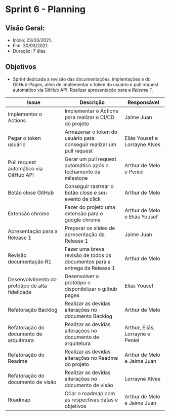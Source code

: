 # Sprint 6 - Planning

## Visão Geral:
* Início: 23/03/2021.
* Fim: 30/03/2021.
* Duração: 7 dias.

## Objetivos
* Sprint dedicada a revisão das documentações, implentações e do GitHub-Pages, além de implementar o token do usuário e pull request automático via GitHub API. Realizar apresentação para a _Release 1_.

Issue | Descrição | Responsável
---|---|---
Implementar o Actions | Implementar o Actions para realizar o CI/CD do projeto | Jaime Juan
Pegar o token usuário | Armazenar o token do usuário para conseguir realizar um pull request | Eliás Yousef e Lorrayne Alves
Pull request automático via GitHub API | Gerar um pull request automático após o fechamento da milestone | Arthur de Melo e Peniel
Botão close GitHub | Conseguir rastrear o botão close e seu evento de click | Arthur de Melo
Extensão chrome | Fazer do projeto uma extensão para o google chrome | Arthur de Melo e Eliás Yousef
Apresentação para a Release 1 | Preparar os slides de apresentação da Release 1 | Jaime Juan
Revisão documentação R1 | Fazer uma breve revisão de todos os documentos para a entrega da Release 1 | Arthur de Melo
Desenvolvimento do protótipo de alta fidelidade | Desenvolver o protótipo e disponibilizar o github pages | Eliás Yousef
Refatoração Backlog | Realizar as devidas alterações no documento Backlog | Arthur de Melo
Refatoração do documento de arquitetura | Realizar as devidas alterações no documento de arquitetura | Arthur, Eliás, Lorrayne e Peniel
Refatoração do Readme | Realizar as devidas alterações no Readme do projeto | Arthur de Melo e Jaime Juan
Refatoração do documento de visão | Realizar as devidas alterações no documento de visão | Lorrayne Alves
Roadmap | Criar o roadmap com as respectivas datas e objetivos | Arthur de Melo e Jaime Juan